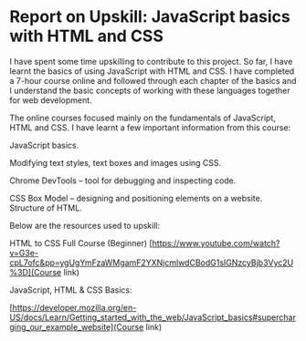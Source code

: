 ﻿# Report on Upskill: JavaScript basics with HTML and CSS

I have spent some time upskilling to contribute to this project. So far, I have learnt the basics of using JavaScript with HTML and CSS. I have completed a 7-hour course online and followed through each chapter of the basics and I understand the basic concepts of working with these languages together for web development.  

The online courses focused mainly on the fundamentals of JavaScript, HTML and CSS.  I have learnt a few important information from this course:

JavaScript basics.

Modifying text styles, text boxes and images using CSS.

Chrome DevTools – tool for debugging and inspecting code.

CSS Box Model – designing and positioning elements on a website. Structure of HTML.

Below are the resources used to upskill:

HTML to CSS Full Course (Beginner) [https://www.youtube.com/watch?v=G3e-cpL7ofc&pp=ygUgYmFzaWMgamF2YXNjcmlwdCBodG1sIGNzcyBjb3Vyc2U%3D](Course link)

JavaScript, HTML & CSS Basics:

[https://developer.mozilla.org/en-US/docs/Learn/Getting_started_with_the_web/JavaScript_basics#supercharging_our_example_website](Course link)
